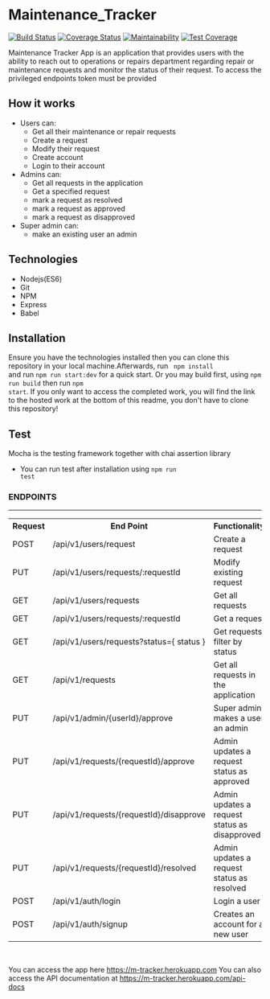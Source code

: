 # Maintenance_Tracker
[![Build Status](https://travis-ci.org/Oloyedesinmiloluwa/Maintenance_Tracker.svg?branch=develop)](https://travis-ci.org/Oloyedesinmiloluwa/Maintenance_Tracker)
[![Coverage Status](https://coveralls.io/repos/github/Oloyedesinmiloluwa/Maintenance_Tracker/badge.svg?branch=develop)](https://coveralls.io/github/Oloyedesinmiloluwa/Maintenance_Tracker?branch=develop)
[![Maintainability](https://api.codeclimate.com/v1/badges/4776543d19681cf61613/maintainability)](https://codeclimate.com/github/Oloyedesinmiloluwa/Maintenance_Tracker/maintainability)
[![Test Coverage](https://api.codeclimate.com/v1/badges/4776543d19681cf61613/test_coverage)](https://codeclimate.com/github/Oloyedesinmiloluwa/Maintenance_Tracker/test_coverage)

Maintenance Tracker App is an application that provides users with the ability to reach out to operations or repairs department regarding repair or maintenance requests and monitor the status of their request. To access the privileged endpoints token must be provided

## How it works 
* Users can:
    * Get all their maintenance or repair requests
    * Create a request
    * Modify their request
    * Create account
    * Login to their account
* Admins can:
    * Get all requests in the application
    * Get a specified request
    * mark a request as resolved
    * mark a request as approved
    * mark a request as disapproved
* Super admin can:
    * make an existing user an admin
    
## Technologies
  * Nodejs(ES6)
  * Git
  * NPM
  * Express
  * Babel
## Installation
  Ensure you have the technologies installed then you can clone this repository in your local machine.Afterwards, run <code> npm install </code> and run <code>npm run start:dev</code> for a quick start. Or you may build first, using <code>npm run build</code> then run <code>npm start</code>.
If you only want to access the completed work, you will find the link to the hosted work at the bottom of this readme, you don't have to clone this repository!

## Test
  Mocha is the testing framework together with chai assertion library
  * You can run test after installation using <code>npm run test</code>   

<h3>ENDPOINTS</h3>
<hr>
<table>
  <tr>
      <th>Request</th>
      <th>End Point</th>
      <th>Functionality</th>
  </tr>
  <tr>
      <td>POST</td>
      <td>/api/v1/users/request</td>
      <td>Create a request</td>
  </tr>
  <tr>
      <td>PUT</td>
      <td>/api/v1/users/requests/:requestId</td>
      <td>Modify existing request</td>
  </tr>
  <tr>
      <td>GET</td>
      <td>/api/v1/users/requests</td>
      <td>Get all requests</td>
  </tr>
  <tr>
      <td>GET</td>
      <td>/api/v1/users/requests/:requestId</td>
      <td>Get a request</td>
  </tr>
  <tr>
      <td>GET</td>
      <td>/api/v1/users/requests?status={ status }</td>
      <td>Get requests filter by status</td>
  </tr>
  <tr>
      <td>GET</td>
      <td>/api/v1/requests</td>
      <td>Get all requests in the application</td>
  </tr>
  <tr>
      <td>PUT</td>
      <td>/api/v1/admin/{userId}/approve</td>
      <td>Super admin makes a user an admin</td>
  </tr>
  <tr>
      <td>PUT</td>
      <td>/api/v1/requests/{requestId}/approve</td>
      <td>Admin updates a request status as approved</td>
  </tr>
  <tr>
      <td>PUT</td>
      <td>/api/v1/requests/{requestId}/disapprove</td>
      <td>Admin updates a request status as disapproved</td>
  </tr>
  <tr>
      <td>PUT</td>
      <td>/api/v1/requests/{requestId}/resolved</td>
      <td>Admin updates a request status as resolved</td>
  </tr>
  <tr>
      <td>POST</td>
      <td>/api/v1/auth/login</td>
      <td>Login a user</td>
  </tr>
  <tr>
      <td>POST</td>
      <td>/api/v1/auth/signup</td>
      <td>Creates an account for a new user</td>
  </tr>
</table>
<br/>

You can access the app here https://m-tracker.herokuapp.com
You can also access the API documentation at https://m-tracker.herokuapp.com/api-docs